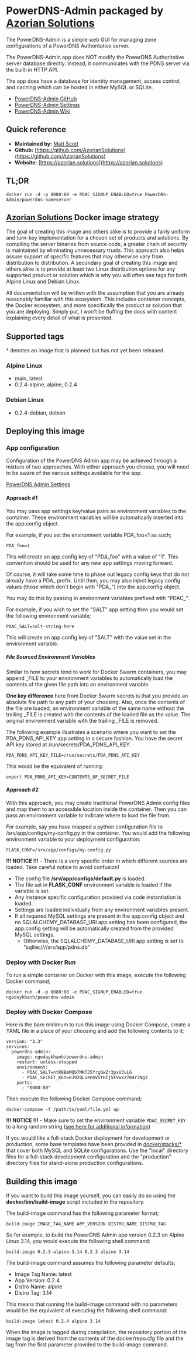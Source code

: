 # PowerDNS-Admin packaged by [Azorian Solutions](https://azorian.solutions)

The PowerDNS-Admin is a simple web GUI for managing zone configurations of a PowerDNS Authoritative server.

The PowerDNS-Admin app does NOT modify the PowerDNS Authoritative server database directly. Instead, it communicates with the PDNS server via the built-in HTTP API.

The app does have a database for identity management, access control, and caching which can be hosted in either MySQL or SQLite.

- [PowerDNS-Admin GitHub](https://github.com/PowerDNS-Admin/PowerDNS-Admin)
- [PowerDNS-Admin Settings](https://github.com/PowerDNS-Admin/PowerDNS-Admin/blob/master/docs/settings.md)
- [PowerDNS-Admin Wiki](https://github.com/PowerDNS-Admin/PowerDNS-Admin/wiki)

## Quick reference

- **Maintained by:** [Matt Scott](https://github.com/AzorianSolutions)
- **Github:** [https://github.com/AzorianSolutions](https://github.com/AzorianSolutions)
- **Website:** [https://azorian.solutions](https://azorian.solutions)

## TL;DR

    docker run -d -p 8080:80 -e PDAC_SIGNUP_ENABLED=true PowerDNS-Admin/powerdns-nameserver

## [Azorian Solutions](https://azorian.solutions) Docker image strategy

The goal of creating this image and others alike is to provide a fairly uniform and turn-key implementation for a
chosen set of products and solutions. By compiling the server binaries from source code, a greater chain of security
is maintained by eliminating unnecessary trusts. This approach also helps assure support of specific features that
may otherwise vary from distribution to distribution. A secondary goal of creating this image and others alike is to
provide at least two Linux distribution options for any supported product or solution which is why you will often see
tags for both Alpine Linux and Debian Linux.

All documentation will be written with the assumption that you are already reasonably familiar with this ecosystem.
This includes container concepts, the Docker ecosystem, and more specifically the product or solution that you are
deploying. Simply put, I won't be fluffing the docs with content explaining every detail of what is presented.

## Supported tags

\* denotes an image that is planned but has not yet been released.

### Alpine Linux

- main, latest
- 0.2.4-alpine, alpine, 0.2.4

### Debian Linux

- 0.2.4-debian, debian

## Deploying this image

### App configuration

Configuration of the PowerDNS Admin app may be achieved through a mixture of two approaches. With either approach you
choose, you will need to be aware of the various settings available for the app.

[PowerDNS Admin Settings](https://github.com/PowerDNS-Admin/PowerDNS-Admin/blob/master/docs/settings.md)

#### Approach #1

You may pass app settings key/value pairs as environment variables to the container. These environment variables will
be automatically inserted into the app.config object.

For example, if you set the environment variable PDA_foo=1 as such;

    PDA_foo=1

This will create an app.config key of "PDA_foo" with a value of "1". This convention should be used for any new app
settings moving forward.

Of course, it will take some time to phase out legacy config keys that do not already have a PDA_ prefix. Until then,
you may also inject legacy config values (those which don't begin with "PDA_") into the app.config object.

You may do this by passing in environment variables prefixed with "PDAC_".

For example, if you wish to set the "SALT" app setting then you would set the following environment variable;

    PDAC_SALT=salt-string-here

This will create an app.config key of "SALT" with the value set in the environment variable.

##### File Sourced Environment Variables

Similar to how secrets tend to work for Docker Swarm containers, you may append _FILE to your environment variables to
automatically load the contents of the given file path into an environment variable.

**One key difference** here from Docker Swarm secrets is that you provide an absolute file path to any path of your
choosing. Also, once the contents of the file are loaded, an environment variable of the same name without the
trailing _FILE is created with the contents of the loaded file as the value. The original environment variable
with the trailing _FILE is removed.

The following example illustrates a scenario where you want to set the PDA_PDNS_API_KEY app setting in a secure fashion.
You have the secret API key stored at /run/secrets/PDA_PDNS_API_KEY.

    PDA_PDNS_API_KEY_FILE=/run/secrets/PDA_PDNS_API_KEY

This would be the equivalent of running:

    export PDA_PDNS_API_KEY=CONTENTS_OF_SECRET_FILE

#### Approach #2

With this approach, you may create traditional PowerDNS Admin config files and map them to an accessible location
inside the container. Then you can pass an environment variable to indicate where to load the file from.

For example, say you have mapped a python configuration file to /srv/app/configs/my-config.py in the container.
You would add the following environment variable to your deployment configuration:

    FLASK_CONF=/srv/app/configs/my-config.py

**!!! NOTICE !!!** - There is a very specific order in which different sources are loaded. Take careful notice to
avoid confusion!

- The config file **/srv/app/configs/default.py** is loaded.
- The file set in **FLASK_CONF** environment variable is loaded if the variable is set.
- Any instance specific configuration provided via code instantiation is loaded.
- Settings are loaded individually from any environment variables present.
- If all required MySQL settings are present in the app.config object and no SQLALCHEMY_DATABASE_URI app setting has
been configured, the app.config setting will be automatically created from the provided MySQL settings.
  - Otherwise, the SQLALCHEMY_DATABASE_URI app setting is set to "sqlite:////srv/app/pdns.db"

### Deploy with Docker Run

To run a simple container on Docker with this image, execute the following Docker command;

    docker run -d -p 8080:80 -e PDAC_SIGNUP_ENABLED=true ngoduykhanh/powerdns-admin

### Deploy with Docker Compose

Here is the bare minimum to run this image using Docker Compose, create a YAML file in a place of your choosing
and add the following contents to it;

    version: "3.3"
    services:
      powerdns-admin:
        image: ngoduykhanh/powerdns-admin
        restart: unless-stopped
        environment:
          - PDAC_SALT=ntR8BmMQb7MKTJ5YrgQwZr3pxU3uLG
          - PDAC_SECRET_KEY=eJ92QLuennVStHTj5FVwxz7m4r3Ng3
        ports:
          - "8080:80"

Then execute the following Docker Compose command;

    docker-compose -f /path/to/yaml/file.yml up

**!!! NOTICE !!!** - Make sure to set the environment variable `PDAC_SECRET_KEY` to a long random string
([see here for additional information](https://flask.palletsprojects.com/en/1.1.x/config/#SECRET_KEY))

If you would like a full-stack Docker deployment for development or production, some base templates have been provided
in [docker/stacks/*]() that cover both MySQL and SQLite configurations. Use the "local" directory files for a
full-stack development configuration and the "production" directory files for stand-alone production configurations.

## Building this image

If you want to build this image yourself, you can easily do so using the **docker/bin/build-image** script included
in the repository.

The build-image command has the following parameter format;

    build-image IMAGE_TAG_NAME APP_VERSION DISTRO_NAME DISTRO_TAG

So for example, to build the PowerDNS Admin app version 0.2.3 on Alpine Linux 3.14, you would execute the following
shell command:

    build-image 0.2.3-alpine-3.14 0.2.3 alpine 3.14

The build-image command assumes the following parameter defaults;

- Image Tag Name: latest
- App Version: 0.2.4
- Distro Name: alpine
- Distro Tag: 3.14

This means that running the build-image command with no parameters would be the equivalent of executing the following
shell command:

    build-image latest 0.2.4 alpine 3.14

When the image is tagged during compilation, the repository portion of the image tag is derived from the contents
of the docker/repo.cfg file and the tag from the first parameter provided to the build-image command.


